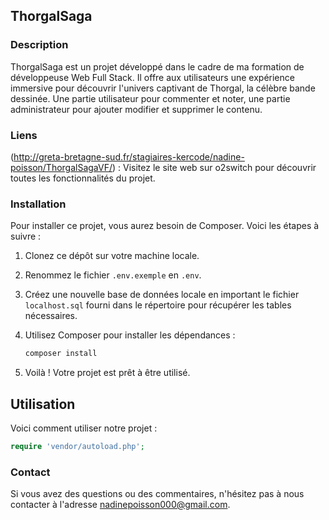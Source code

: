 ## ThorgalSaga

### Description

ThorgalSaga est un projet développé dans le cadre de ma formation de développeuse Web Full Stack.
Il offre aux utilisateurs une expérience immersive pour découvrir l'univers captivant de Thorgal, la célèbre bande dessinée.
Une partie utilisateur pour commenter et noter, une partie administrateur pour ajouter modifier et supprimer le contenu.

### Liens

(http://greta-bretagne-sud.fr/stagiaires-kercode/nadine-poisson/ThorgalSagaVF/) : Visitez le site web sur o2switch pour découvrir toutes les fonctionnalités du projet.

### Installation

Pour installer ce projet, vous aurez besoin de Composer. Voici les étapes à suivre :

1. Clonez ce dépôt sur votre machine locale.
  
2. Renommez le fichier `.env.exemple` en `.env`.

3. Créez une nouvelle base de données locale en important le fichier `localhost.sql` fourni dans le répertoire pour récupérer les tables nécessaires.

4. Utilisez Composer pour installer les dépendances :
   ```bash
   composer install

5. Voilà ! Votre projet est prêt à être utilisé.

## Utilisation

Voici comment utiliser notre projet :

```php
require 'vendor/autoload.php';
```

### Contact

Si vous avez des questions ou des commentaires, n'hésitez pas à nous contacter à l'adresse nadinepoisson000@gmail.com.


